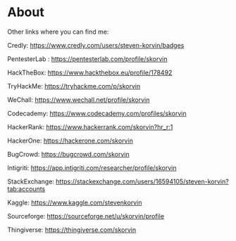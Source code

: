 # About


Other links where you can find me:

Credly: https://www.credly.com/users/steven-korvin/badges

PentesterLab : https://pentesterlab.com/profile/skorvin

HackTheBox: https://www.hackthebox.eu/profile/178492

TryHackMe: https://tryhackme.com/p/skorvin

WeChall: https://www.wechall.net/profile/skorvin

Codecademy: https://www.codecademy.com/profiles/skorvin

HackerRank: https://www.hackerrank.com/skorvin?hr_r:1

HackerOne: https://hackerone.com/skorvin

BugCrowd: https://bugcrowd.com/skorvin

Intigriti: https://app.intigriti.com/researcher/profile/skorvin

StackExchange: https://stackexchange.com/users/16594105/steven-korvin?tab:accounts

Kaggle: https://www.kaggle.com/stevenkorvin

Sourceforge: https://sourceforge.net/u/skorvin/profile

Thingiverse: https://thingiverse.com/skorvin
